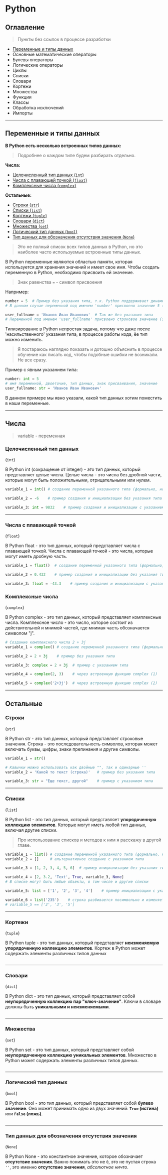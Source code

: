 # Python

## Оглавление
> Пункты без ссылок в процессе разработки
- [Переменные и типы данных](#Переменные-и-типы-данных)
- Основные математические операторы
- Булевы операторы
- Логические операторы
- Циклы
- Списки
- Словари
- Кортежи
- Множества
- Функции
- Классы
- Обработка исключений
- Импорты

___
## Переменные и типы данных

**В Python есть несколько встроенных типов данных:**
> Подробнее о каждом типе будем разбирать отдельно.

**Числа:**
- [Целочисленный тип данных (`int`)](#Целочисленный-тип-данных)
- [Числа с плавающей точкой (`float`)](#Числа-с-плавающей-точкой)
- [Комплексные числа (`complex`)](#Комплексные-числа)

**Остальные:**
- [Строки (`str`)](#Строки)
- [Списки (`list`)](#Списки)
- [Кортежи (`tuple`)](#Кортежи)
- [Словари (`dict`)](#Словари)
- [Множества (`set`)](#Множества)
- [Логический тип данных (`bool`)](#Логический-тип-данных)
- [Тип данных для обозначения отсутствия значения (`None`)](#Тип-данных-для-обозначения-отсутствия-значения)

> Это не полный список всех типов данных в Python, но это наиболее часто используемые встроенные типы данных.

В Python переменные являются областью памяти, которая используется для хранения значений и имеет свое имя. Чтобы создать переменную в Python, необходимо присвоить ей значение. 

>  Знак равенства `=` - символ присвоения 

Например:
```Python
number = 5  # Пример без указания типа, т.к. Python поддерживает динамическую типизацию
# В данном случае переменной под именем 'number' присвоено значение 5 (int)

user_fullname = 'Иванов Иван Иванович'  # Так же без указания типа
# Переменной под именем 'user_fullname' присвоено строковое значение (str)
```

Типизирование в Python непростая задача, потому что даже после 'насильственного' указания типа, в процессе работы кода, ёе тип можно изменить.

> Я постараюсь наглядно показать и дотошно объяснить в процессе обучение как писать код, чтобы подобные ошибки не возникали. Не все сразу.

Пример с явным указанием типа:

```Python
number: int = 5
# имя переменной, двоеточие, тип данных, знак присваивания, значение
user_fullname: str = 'Иванов Иван Иванович'
```
В данном примере мы явно указали, какой тип данных хотим поместить в наши переменные.

---
## Числа
> variable - переменная 
### Целочисленный тип данных
(`int`)

В Python int (сокращение от integer) - это тип данных, который представляет целые числа. Целые числа - это числа без дробной части, которые могут быть положительными, отрицательными или нулем.
```Python
variable_1 = int() # создание переменной указанного типа (формально, но инициализация тоже есть)

variable_2 = -6    # пример создания и инициализации без указания типа

variable_3: int = 9832    # пример создания и инициализации с указанием типа
```

---
### Числа с плавающей точкой
(`float`)

В Python float - это тип данных, который представляет числа с плавающей точкой. Числа с плавающей точкой - это числа, которые могут иметь дробную часть.
```Python
variable_1 = float()  # создание переменной указанного типа (формально, но инициализация тоже есть)

variable_2 = 0.432    # пример создания и инициализации без указания типа

variable_3: float = -43.3    # пример создания и инициализации с указанием типа
```

### Комплексные числа
(`complex`)

В Python complex - это тип данных, который представляет комплексные числа. Комплексное число - это число, которое состоит из действительной и мнимой частей, где мнимая часть обозначается символом "j".
```Python
# Создание комплексного числа 2 + 3j
variable_1 = complex() # создание переменной указанного типа (формально, но инициализация тоже есть)

variable_2 = 2 + 3j    # пример без указания типа

variable_3: complex = 2 + 3j  # пример с указанием типа

variable_4 = complex(2, 3)    # через встроенную функцию complex (1)

variable_5 = complex('2+3j')  # через встроенную функцию complex (2)
```

---
## Остальные

### Строки
(`str`)

В Python str - это тип данных, который представляет строковые значения. Строка - это последовательность символов, которая может включать буквы, цифры, знаки препинания и другие символы.

```Python
variable_1 = str()

# Кавычки можно использовать как двойные "", так и одинарные ''
variable_2 = 'Какой то текст (строка)'   # пример без указания типа

variable_3: str = "Еще текст, другой"    # пример с указанием типа
```

---
### Списки
(`list`)

В Python list - это тип данных, который представляет **упорядоченную коллекцию элементов**. Которые могут иметь любой тип данных, включая другие списки.
> Про использование списков и методов к ним я расскажу в другой главе.
```Python
variable_1 = list() # создание переменной указанного типа (формально, но инициализация тоже есть)
variable_2 = []     # альтернативное создание с указанием типа

variable_3 = [1, 2, 3, 4, 5, 6]  # пример инициализации без указания типа

variable_4 = [2, 3.2, 'Text', True, variable_3, None]
# В списке могут быть любые объекты, в том числе и другие списки

variable_5: list = ['1', '2', '3', '4']    # пример инициализации с указанием типа

variable_6 = list('235')    # строка разбивается посимвольно и изменяется в список
# variable_5 == ['2', '3', '5']
```

---
### Кортежи
(`tuple`)

В Python tuple - это тип данных, который представляет **неизменяемую упорядоченную коллекцию элементов**. Кортеж в Python может содержать элементы различных типов данных
```Python


```

---
### Словари
(`dict`)

В Python dict - это тип данных, который представляет собой **неупорядоченную коллекцию пар "ключ-значение"**. Ключи в словаре должны быть **уникальными и неизменяемыми**.
```Python


```

---
### Множества
(`set`)

В Python set - это тип данных, который представляет собой **неупорядоченную коллекцию уникальных элементов**. Множество в Python может содержать элементы различных типов данных.
```Python


```

---
### Логический тип данных
(`bool`)

В Python bool - это тип данных, который представляет собой **булево значение**. Оно может принимать одно из двух значений: **`True` (истина)** или **`False` (ложь)**.
```Python


```

---
### Тип данных для обозначения отсутствия значения
(`None`)

В Python None - это константное значение, которое обозначает **отсутствие значения**.
Важно понимать это не `0`, это не пустая строка `''`, это именно **отсутствие значения**, *абсолютное ничто*. 
```Python


```